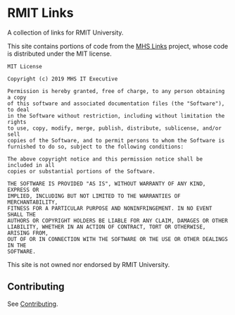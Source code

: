 # RMIT Links

A collection of links for RMIT University.

This site contains portions of code from the [MHS Links](https://github.com/mhslinks/mhslinks.github.io) project, whose code is distributed under the MIT license.

```
MIT License

Copyright (c) 2019 MHS IT Executive

Permission is hereby granted, free of charge, to any person obtaining a copy
of this software and associated documentation files (the "Software"), to deal
in the Software without restriction, including without limitation the rights
to use, copy, modify, merge, publish, distribute, sublicense, and/or sell
copies of the Software, and to permit persons to whom the Software is
furnished to do so, subject to the following conditions:

The above copyright notice and this permission notice shall be included in all
copies or substantial portions of the Software.

THE SOFTWARE IS PROVIDED "AS IS", WITHOUT WARRANTY OF ANY KIND, EXPRESS OR
IMPLIED, INCLUDING BUT NOT LIMITED TO THE WARRANTIES OF MERCHANTABILITY,
FITNESS FOR A PARTICULAR PURPOSE AND NONINFRINGEMENT. IN NO EVENT SHALL THE
AUTHORS OR COPYRIGHT HOLDERS BE LIABLE FOR ANY CLAIM, DAMAGES OR OTHER
LIABILITY, WHETHER IN AN ACTION OF CONTRACT, TORT OR OTHERWISE, ARISING FROM,
OUT OF OR IN CONNECTION WITH THE SOFTWARE OR THE USE OR OTHER DEALINGS IN THE
SOFTWARE.
```

This site is not owned nor endorsed by RMIT University.

## Contributing

See [Contributing](CONTRIBUTING.md).
